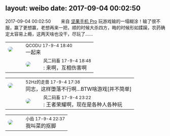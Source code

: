 layout: weibo
date: 2017-09-04 00:02:50
---
<meta name="referrer" content="no-referrer" />

2017-09-04 00:02:50  &nbsp;&nbsp;&nbsp;&nbsp;&nbsp;&nbsp; 来自 <a href="http://app.weibo.com/t/feed/Z4AgP" rel="nofollow">坚果手机 Pro</a>
玩游戏输的一塌糊涂！输了很不服，赢了更想赢，老想再来一把，顺的时候大杀四方，晦的时候形如蹂躏，农药确定太容易上瘾，这两天啥也没干，尽玩了…… ​​​

<table style="width: 100%;">
  <tr>
    <td style="width: 40px;"><img style="border-radius:50%" src="https://tvax1.sinaimg.cn/crop.0.0.512.512.50/6b69631dly8g0l3egwcbcj20e80e8dfu.jpg?KID=imgbed,tva&Expires=1624465197&ssig=znBkpVKgHs"></td>
    <td colspan="2"><small>QCODU 17-9-4 18:40</small><br/>一起来</td>
  </tr>
  <tr>
    <td/>
    <td style="width: 40px;"><img style="border-radius:50%" src="https://tva3.sinaimg.cn/crop.0.0.639.639.50/6d2a6003jw8f3idy69w2gj20hs0hrt9g.jpg?KID=imgbed,tva&Expires=1624465197&ssig=I5Xr0EmIE%2F"></td>
    <td><small>风二码畜 17-9-4 18:48</small><br/>: 来啊，互相伤害啊</td>
  </tr>
</table>

<table style="width: 100%;">
  <tr>
    <td style="width: 40px;"><img style="border-radius:50%" src="https://tva4.sinaimg.cn/crop.0.0.180.180.50/8beaf773jw1e8qgp5bmzyj2050050aa8.jpg?KID=imgbed,tva&Expires=1624465197&ssig=ORZI3%2FzSS%2F"></td>
    <td colspan="2"><small>52Hz的走兽 17-9-4 17:38</small><br/>同志，这样堕落不行啊…BTW啥游戏[并不简单]</td>
  </tr>
  <tr>
    <td/>
    <td style="width: 40px;"><img style="border-radius:50%" src="https://tva3.sinaimg.cn/crop.0.0.639.639.50/6d2a6003jw8f3idy69w2gj20hs0hrt9g.jpg?KID=imgbed,tva&Expires=1624465197&ssig=I5Xr0EmIE%2F"></td>
    <td><small>风二码畜 17-9-4 23:22</small><br/>: 王者荣耀啊，现在是各种人各种玩</td>
  </tr>
</table>

<table style="width: 100%;">
  <tr>
    <td style="width: 40px;"><img style="border-radius:50%" src="https://tva3.sinaimg.cn/crop.0.0.480.480.50/4d4bc111jw8ejj3t36gwaj20dc0dc769.jpg?KID=imgbed,tva&Expires=1624465197&ssig=SkI8jPpEsT"></td>
    <td colspan="2"><small>小齿 17-9-4 22:37</small><br/>我叫菜的抠脚</td>
  </tr>
</table>
